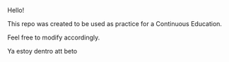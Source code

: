 Hello!

This repo was created to be used as practice for a Continuous Education. 

Feel free to modify accordingly. 

Ya estoy dentro att beto

